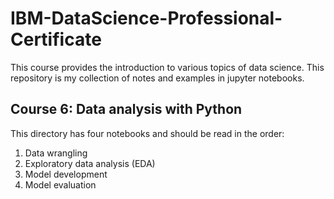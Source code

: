 # IBM-DataScience-Professional-Certificate

This course provides the introduction to various topics of data science. This repository is my collection of notes and examples in jupyter notebooks. 


Course 6: Data analysis with Python
----------------------------------------------
This directory has four notebooks and should be read in the order:
1. Data wrangling
2. Exploratory data analysis (EDA)
3. Model development
4. Model evaluation

